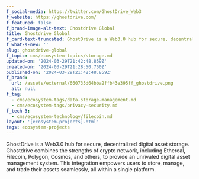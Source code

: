 ```yaml
---
f_social-media: https://twitter.com/GhostDrive_Web3
f_website: https://ghostdrive.com/
f_featured: false
f_brand-image-alt-text: Ghostdrive Global
title: Ghostdrive Global
f_card-text-truncated: GhostDrive is a Web3.0 hub for secure, decentralized digital asset storage.
f_what-s-new: ''
slug: ghostdrive-global
f_topic: cms/ecosystem-topics/storage.md
updated-on: '2024-03-29T21:42:48.859Z'
created-on: '2024-03-29T21:28:50.750Z'
published-on: '2024-03-29T21:42:48.859Z'
f_brand:
  url: /assets/external/660735d64bba2ffb43e395ff_ghostdrive.png
  alt: null
f_tag:
  - cms/ecosystem-tags/data-storage-management.md
  - cms/ecosystem-tags/privacy-security.md
f_tech-3:
  - cms/ecosystem-technology/filecoin.md
layout: '[ecosystem-projects].html'
tags: ecosystem-projects
---
```


GhostDrive is a Web3.0 hub for secure, decentralized digital asset storage. Ghostdrive combines the strengths of crypto network, including Ethereal, Filecoin, Polygon, Cosmos, and others, to provide an unrivaled digital asset management system. This integration empowers users to store, manage, and trade their assets seamlessly, all within a single platform.
